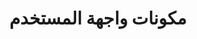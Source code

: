 ﻿---
title: مكونات واجهة المستخدم
second_title: Aspose.Cells.GridDesktop, GridWeb and GridJs
type: docs
weight: 35
url: /ar/net/ui-components/
---
